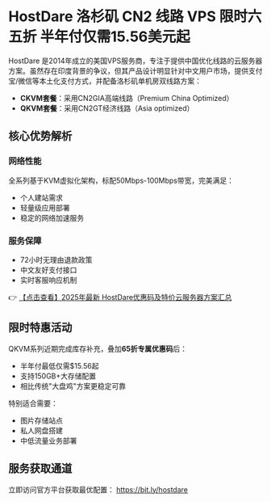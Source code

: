 # HostDare 洛杉矶 CN2 线路 VPS 限时六五折 半年付仅需15.56美元起

HostDare 是2014年成立的美国VPS服务商，专注于提供中国优化线路的云服务器方案。虽然存在印度背景的争议，但其产品设计明显针对中文用户市场，提供支付宝/微信等本土化支付方式，并配备洛杉矶单机房双线路方案：

- **CKVM套餐**：采用CN2GIA高端线路（Premium China Optimized）
- **QKVM套餐**：采用CN2GT经济线路（Asia optimized）

## 核心优势解析

### 网络性能
全系列基于KVM虚拟化架构，标配50Mbps-100Mbps带宽，完美满足：
- 个人建站需求
- 轻量级应用部署
- 稳定的网络加速服务

### 服务保障
- 72小时无理由退款政策
- 中文友好支付接口
- 实时客服响应机制

👉 [【点击查看】2025年最新 HostDare优惠码及特价云服务器方案汇总](https://bit.ly/hostdare)

## 限时特惠活动

QKVM系列近期完成库存补充，叠加**65折专属优惠码**后：
- 半年付最低仅需$15.56起
- 支持150GB+大存储配置
- 相比传统"大盘鸡"方案更稳定可靠

特别适合需要：
- 图片存储站点
- 私人网盘搭建
- 中低流量业务部署

## 服务获取通道

立即访问官方平台获取最优配置：
https://bit.ly/hostdare